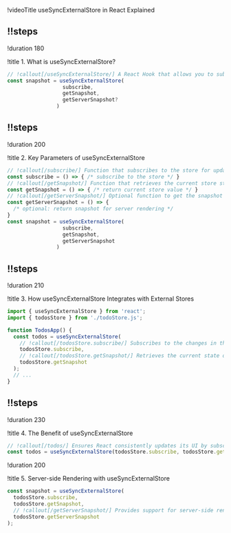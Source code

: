 !videoTitle useSyncExternalStore in React Explained

## !!steps

!duration 180

!title 1. What is useSyncExternalStore?

```ts ! react
// !callout[/useSyncExternalStore/] A React Hook that allows you to subscribe to an external store and retrieve its value.
const snapshot = useSyncExternalStore(
                  subscribe, 
                  getSnapshot, 
                  getServerSnapshot?
                )
```

## !!steps

!duration 200

!title 2. Key Parameters of useSyncExternalStore

```ts ! react
// !callout[/subscribe/] Function that subscribes to the store for updates.
const subscribe = () => { /* subscribe to the store */ }
// !callout[/getSnapshot/] Function that retrieves the current store state.
const getSnapshot = () => { /* return current store value */ }
// !callout[/getServerSnapshot/] Optional function to get the snapshot for server-side rendering.
const getServerSnapshot = () => { 
  /* optional: return snapshot for server rendering */ 
}
const snapshot = useSyncExternalStore(
                  subscribe, 
                  getSnapshot, 
                  getServerSnapshot
                )
```

## !!steps

!duration 210

!title 3. How useSyncExternalStore Integrates with External Stores

```ts ! react
import { useSyncExternalStore } from 'react';
import { todosStore } from './todoStore.js';

function TodosApp() {
  const todos = useSyncExternalStore(
    // !callout[/todosStore.subscribe/] Subscribes to the changes in the todosStore.
    todosStore.subscribe, 
    // !callout[/todosStore.getSnapshot/] Retrieves the current state of todosStore when rendered.
    todosStore.getSnapshot
  );
  // ...
}
```

## !!steps

!duration 230

!title 4. The Benefit of useSyncExternalStore

```ts ! react
// !callout[/todos/] Ensures React consistently updates its UI by subscribing to external stores, improving synchronization and avoiding stale state issues.
const todos = useSyncExternalStore(todosStore.subscribe, todosStore.getSnapshot);
```

!duration 200

!title 5. Server-side Rendering with useSyncExternalStore

```ts ! react
const snapshot = useSyncExternalStore(
  todosStore.subscribe,
  todosStore.getSnapshot,
  // !callout[/getServerSnapshot/] Provides support for server-side rendering by delivering the appropriate snapshot during server render.
  todosStore.getServerSnapshot
);
```